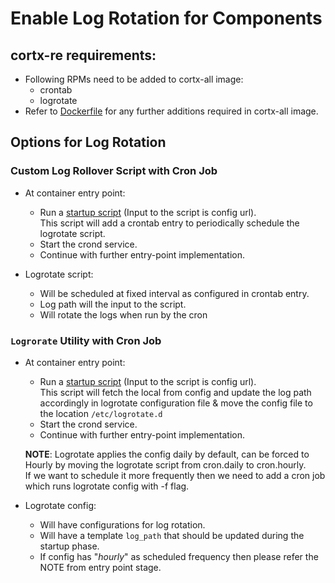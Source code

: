 # Enable Log Rotation for Components

## cortx-re requirements:
- Following RPMs need to be added to cortx-all image:
  - crontab
  - logrotate 
- Refer to [Dockerfile](test/image/Dockerfile) for any further additions required in cortx-all image.

## Options for Log Rotation

### Custom Log Rollover Script with Cron Job
- At container entry point:
  - Run a [startup script](startup/entrypoint_cron.py) (Input to the script is config url).\
  This script will add a crontab entry to periodically schedule the logrotate script.
  - Start the crond service.
  - Continue with further entry-point implementation.

- Logrotate script:
  - Will be scheduled at fixed interval as configured in crontab entry.
  - Log path will the input to the script.
  - Will rotate the logs when run by the cron

### `Logrorate` Utility with Cron Job
- At container entry point:
  - Run a [startup script](startup/entrypoint_logrotate.py) (Input to the script is config url).\
  This script will fetch the local from config and update the log path accordingly in logrotate configuration file & move the config file to the location `/etc/logrotate.d`  
  - Start the crond service.
  - Continue with further entry-point implementation.

  **NOTE**: Logrotate applies the config daily by default, can be forced to Hourly by moving the logrotate script from cron.daily to cron.hourly.\
  If we want to schedule it more frequently then we need to add a cron job which runs logrotate config with -f flag.

- Logrotate config:
  - Will have configurations for log rotation.
  - Will have a template `log_path` that should be updated during the startup phase.
  - If config has "_hourly_" as scheduled frequency then please refer the NOTE from entry point stage.
